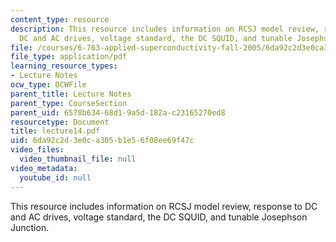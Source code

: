 ```yaml
---
content_type: resource
description: This resource includes information on RCSJ model review, response to
  DC and AC drives, voltage standard, the DC SQUID, and tunable Josephson Junction.
file: /courses/6-763-applied-superconductivity-fall-2005/6da92c2d3e0ca305b1e56f08ee69f47c_lecture14.pdf
file_type: application/pdf
learning_resource_types:
- Lecture Notes
ocw_type: OCWFile
parent_title: Lecture Notes
parent_type: CourseSection
parent_uid: 6578b634-68d1-9a5d-182a-c23165270ed8
resourcetype: Document
title: lecture14.pdf
uid: 6da92c2d-3e0c-a305-b1e5-6f08ee69f47c
video_files:
  video_thumbnail_file: null
video_metadata:
  youtube_id: null
---
```

This resource includes information on RCSJ model review, response to DC and AC drives, voltage standard, the DC SQUID, and tunable Josephson Junction.


